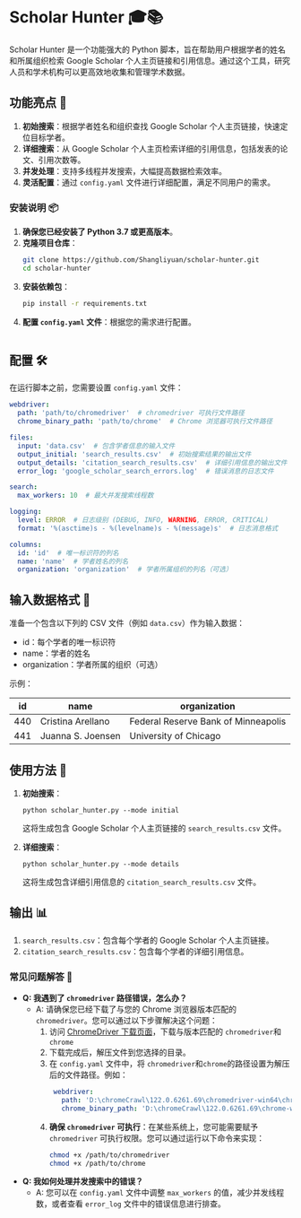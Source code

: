 # Scholar Hunter 🎓📚

Scholar Hunter 是一个功能强大的 Python 脚本，旨在帮助用户根据学者的姓名和所属组织检索 Google Scholar 个人主页链接和引用信息。通过这个工具，研究人员和学术机构可以更高效地收集和管理学术数据。

## 功能亮点 🌟

1. **初始搜索**：根据学者姓名和组织查找 Google Scholar 个人主页链接，快速定位目标学者。
2. **详细搜索**：从 Google Scholar 个人主页检索详细的引用信息，包括发表的论文、引用次数等。
3. **并发处理**：支持多线程并发搜索，大幅提高数据检索效率。
4. **灵活配置**：通过 `config.yaml` 文件进行详细配置，满足不同用户的需求。

### 安装说明 📦

1. **确保您已经安装了 Python 3.7 或更高版本**。
2. **克隆项目仓库**：
   ```bash
   git clone https://github.com/Shangliyuan/scholar-hunter.git
   cd scholar-hunter
   ```
3. **安装依赖包**：
   ```bash
   pip install -r requirements.txt
   ```
4. **配置 `config.yaml` 文件**：根据您的需求进行配置。
   ```

## 配置 🛠️

在运行脚本之前，您需要设置 `config.yaml` 文件：

```yaml
webdriver:
  path: 'path/to/chromedriver'  # chromedriver 可执行文件路径
  chrome_binary_path: 'path/to/chrome'  # Chrome 浏览器可执行文件路径

files:
  input: 'data.csv'  # 包含学者信息的输入文件
  output_initial: 'search_results.csv'  # 初始搜索结果的输出文件
  output_details: 'citation_search_results.csv'  # 详细引用信息的输出文件
  error_log: 'google_scholar_search_errors.log'  # 错误消息的日志文件

search:
  max_workers: 10  # 最大并发搜索线程数

logging:
  level: ERROR  # 日志级别 (DEBUG, INFO, WARNING, ERROR, CRITICAL)
  format: '%(asctime)s - %(levelname)s - %(message)s'  # 日志消息格式

columns:
  id: 'id'  # 唯一标识符的列名
  name: 'name'  # 学者姓名的列名
  organization: 'organization'  # 学者所属组织的列名（可选）
```

## 输入数据格式 📝

准备一个包含以下列的 CSV 文件（例如 `data.csv`）作为输入数据：

- id：每个学者的唯一标识符
- name：学者的姓名
- organization：学者所属的组织（可选）

示例：

| id  | name              | organization                          |
|-----|-------------------|---------------------------------------|
| 440 | Cristina Arellano | Federal Reserve Bank of Minneapolis   |
| 441 | Juanna S. Joensen | University of Chicago                 |

## 使用方法 🚀

1. **初始搜索**：
   ```
   python scholar_hunter.py --mode initial
   ```
   这将生成包含 Google Scholar 个人主页链接的 `search_results.csv` 文件。

2. **详细搜索**：
   ```
   python scholar_hunter.py --mode details
   ```
   这将生成包含详细引用信息的 `citation_search_results.csv` 文件。

## 输出 📊

1. `search_results.csv`：包含每个学者的 Google Scholar 个人主页链接。
2. `citation_search_results.csv`：包含每个学者的详细引用信息。

### 常见问题解答 🤔

- **Q: 我遇到了 `chromedriver` 路径错误，怎么办？**
  - A: 请确保您已经下载了与您的 Chrome 浏览器版本匹配的 `chromedriver`。您可以通过以下步骤解决这个问题：
    1. 访问 [ChromeDriver 下载页面](https://developer.chrome.com/docs/chromedriver/downloads)，下载与版本匹配的 `chromedriver`和`chrome`
    2. 下载完成后，解压文件到您选择的目录。
    3. 在 `config.yaml` 文件中，将 `chromedriver`和`chrome`的路径设置为解压后的文件路径。例如：
       ```yaml
        webdriver:
          path: 'D:\chromeCrawl\122.0.6261.69\chromedriver-win64\chromedriver.exe'  
          chrome_binary_path: 'D:\chromeCrawl\122.0.6261.69\chrome-win64\chrome.exe' 
       ```
    4. **确保 `chromedriver` 可执行**：在某些系统上，您可能需要赋予 `chromedriver` 可执行权限。您可以通过运行以下命令来实现：
       ```bash
       chmod +x /path/to/chromedriver
       chmod +x /path/to/chrome
       ```
- **Q: 我如何处理并发搜索中的错误？**
  - A: 您可以在 `config.yaml` 文件中调整 `max_workers` 的值，减少并发线程数，或者查看 `error_log` 文件中的错误信息进行排查。
